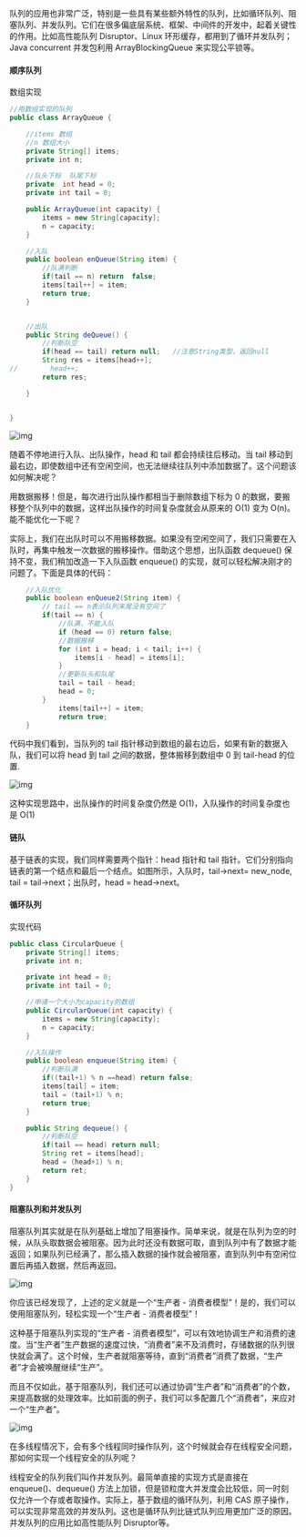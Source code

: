 队列的应用也非常广泛，特别是一些具有某些额外特性的队列，比如循环队列、阻塞队列、并发队列。它们在很多偏底层系统、框架、中间件的开发中，起着关键性的作用。比如高性能队列 Disruptor、Linux 环形缓存，都用到了循环并发队列；Java concurrent 并发包利用 ArrayBlockingQueue 来实现公平锁等。

#### 顺序队列

数组实现

```java
//用数组实现的队列
public class ArrayQueue {

    //items 数组
    //n 数组大小
    private String[] items;
    private int n;

    //队头下标  队尾下标
    private  int head = 0;
    private int tail = 0;

    public ArrayQueue(int capacity) {
        items = new String[capacity];
        n = capacity;
    }

    //入队
    public boolean enQueue(String item) {
        //队满判断
        if(tail == n) return  false;
        items[tail++] = item;
        return true;
    }


    //出队
    public String deQueue() {
        //判断队空
        if(head == tail) return null;   //注意String类型，返回null
        String res = items[head++];
//        head++;
        return res;

    }


}
```

![img](https://static001.geekbang.org/resource/image/de/0d/dea27f2c505dd8d0b6b86e262d03430d.jpg)

随着不停地进行入队、出队操作，head 和 tail 都会持续往后移动。当 tail 移动到最右边，即使数组中还有空闲空间，也无法继续往队列中添加数据了。这个问题该如何解决呢？

用数据搬移！但是，每次进行出队操作都相当于删除数组下标为 0 的数据，要搬移整个队列中的数据，这样出队操作的时间复杂度就会从原来的 O(1) 变为 O(n)。能不能优化一下呢？

实际上，我们在出队时可以不用搬移数据。如果没有空闲空间了，我们只需要在入队时，再集中触发一次数据的搬移操作。借助这个思想，出队函数 dequeue() 保持不变，我们稍加改造一下入队函数 enqueue() 的实现，就可以轻松解决刚才的问题了。下面是具体的代码：

```java
    //入队优化
    public boolean enQueue2(String item) {
        // tail == n表示队列末尾没有空间了
        if(tail == n) {
            //队满，不能入队
            if (head == 0) return false;
            //数据搬移
            for (int i = head; i < tail; i++) {
                items[i - head] = items[i];
            }
            //更新队头和队尾
            tail = tail - head;
            head = 0;
        }
            items[tail++] = item;
            return true;
    }
```

代码中我们看到，当队列的 tail 指针移动到数组的最右边后，如果有新的数据入队，我们可以将 head 到 tail 之间的数据，整体搬移到数组中 0 到 tail-head 的位置.

![img](https://static001.geekbang.org/resource/image/09/c7/094ba7722eeec46ead58b40c097353c7.jpg)

这种实现思路中，出队操作的时间复杂度仍然是 O(1)，入队操作的时间复杂度也是 O(1) 

#### 链队

基于链表的实现，我们同样需要两个指针：head 指针和 tail 指针。它们分别指向链表的第一个结点和最后一个结点。如图所示，入队时，tail->next= new_node, tail = tail->next；出队时，head = head->next。



#### 循环队列

实现代码

```java
public class CircularQueue {
    private String[] items;
    private int n;

    private int head = 0;
    private int tail = 0;

    //申请一个大小为capacity的数组
    public CircularQueue(int capacity) {
        items = new String[capacity];
        n = capacity;
    }

    //入队操作
    public boolean enqueue(String item) {
        //判断队满
        if((tail+1) % n ==head) return false;
        items[tail] = item;
        tail = (tail+1) % n;
        return true;
    }

    public String dequeue() {
        //判断队空
        if(tail == head) return null;
        String ret = items[head];
        head = (head+1) % n;
        return ret;
    }
}
```

#### 阻塞队列和并发队列

阻塞队列其实就是在队列基础上增加了阻塞操作。简单来说，就是在队列为空的时候，从队头取数据会被阻塞。因为此时还没有数据可取，直到队列中有了数据才能返回；如果队列已经满了，那么插入数据的操作就会被阻塞，直到队列中有空闲位置后再插入数据，然后再返回。

![img](https://static001.geekbang.org/resource/image/5e/eb/5ef3326181907dea0964f612890185eb.jpg)

你应该已经发现了，上述的定义就是一个“生产者 - 消费者模型”！是的，我们可以使用阻塞队列，轻松实现一个“生产者 - 消费者模型”！

这种基于阻塞队列实现的“生产者 - 消费者模型”，可以有效地协调生产和消费的速度。当“生产者”生产数据的速度过快，“消费者”来不及消费时，存储数据的队列很快就会满了。这个时候，生产者就阻塞等待，直到“消费者”消费了数据，“生产者”才会被唤醒继续“生产”。

而且不仅如此，基于阻塞队列，我们还可以通过协调“生产者”和“消费者”的个数，来提高数据的处理效率。比如前面的例子，我们可以多配置几个“消费者”，来应对一个“生产者”。

![img](https://static001.geekbang.org/resource/image/9f/67/9f539cc0f1edc20e7fa6559193898067.jpg)

在多线程情况下，会有多个线程同时操作队列，这个时候就会存在线程安全问题，那如何实现一个线程安全的队列呢？

线程安全的队列我们叫作并发队列。最简单直接的实现方式是直接在 enqueue()、dequeue() 方法上加锁，但是锁粒度大并发度会比较低，同一时刻仅允许一个存或者取操作。实际上，基于数组的循环队列，利用 CAS 原子操作，可以实现非常高效的并发队列。这也是循环队列比链式队列应用更加广泛的原因。并发队列的应用比如高性能队列 Disruptor等。